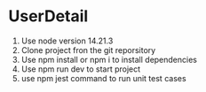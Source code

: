 # UserDetail
1. Use node version 14.21.3
2. Clone project fron the git reporsitory
3. Use npm install or npm i to install dependencies
4. Use npm run dev to start project
5. use npm jest command to run unit test cases